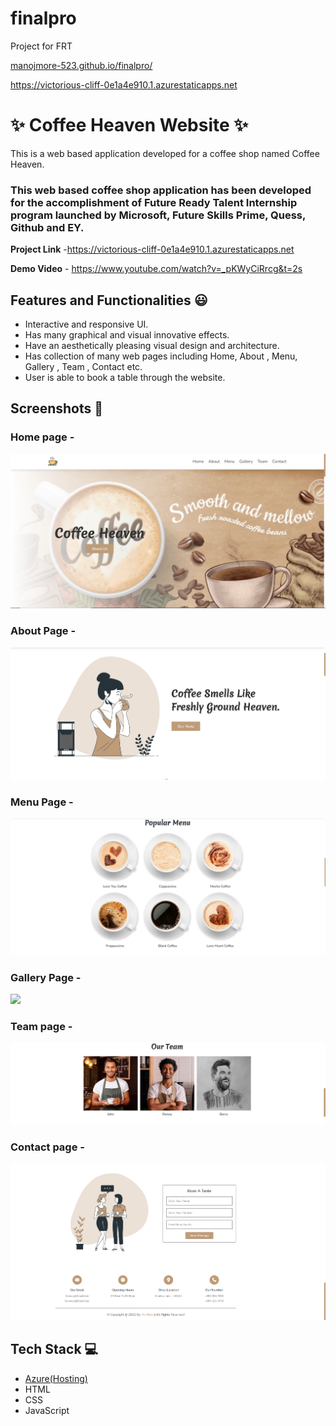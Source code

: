 # finalpro
Project for FRT

[manojmore-523.github.io/finalpro/](https://github.com/manojmore-523/finalpro.git)

https://victorious-cliff-0e1a4e910.1.azurestaticapps.net

# ✨ Coffee Heaven Website  ✨

This is a web based application developed for a coffee shop named Coffee Heaven.

### This web based coffee shop application has been developed for the accomplishment of Future Ready Talent Internship program launched by Microsoft, Future Skills Prime, Quess, Github and EY.


**Project Link** -https://victorious-cliff-0e1a4e910.1.azurestaticapps.net


**Demo Video** -  https://www.youtube.com/watch?v=_pKWyCiRrcg&t=2s

## Features and Functionalities 😃

- Interactive and responsive UI.
- Has many graphical and visual innovative effects.
- Have an aesthetically pleasing visual design and architecture.
- Has collection of many web pages including Home, About , Menu, Gallery , Team , Contact etc.
- User is able to book a table through the website.


## Screenshots 📸
### Home page -   
![](img/ss_home.png)
### About Page -
![](img/ss_about.png)
### Menu Page -
![](img/ss_menu.png)
### Gallery Page -
![](img/ss_gallery.png)
### Team page -
![](img/ss_team.png)
### Contact page -
![](img/ss_contact.png)



## Tech Stack 💻

- [Azure(Hosting)](https://azure.microsoft.com/en-in/features/azure-portal/)
- HTML
- CSS
- JavaScript

